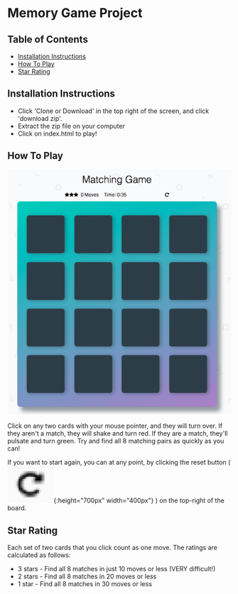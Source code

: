 # Memory Game Project

## Table of Contents

* [Installation Instructions](#installation-instructions)
* [How To Play](#how-to-play)
* [Star Rating](#star-rating)

## Installation Instructions

* Click 'Clone or Download' in the top right of the screen, and click 'download zip'.
* Extract the zip file on your computer
* Click on index.html to play!

## How To Play
![Image of the Memory Game board](https://raw.githubusercontent.com/tomastephenson/Udacity-Assignment-2-Matching-Game/master/img/board.png)

Click on any two cards with your mouse pointer, and they will turn over. If they aren't a match, they will shake and turn red. If they are a match, they'll pulsate and turn green. Try and find all 8 matching pairs as quickly as you can! 

If you want to start again, you can at any point, by clicking the reset button (![Reset button image](https://raw.githubusercontent.com/tomastephenson/Udacity-Assignment-2-Matching-Game/master/img/reset.png){:height="700px" width="400px"}
) on the top-right of the board.

## Star Rating
Each set of two cards that you click count as one move. The ratings are calculated as follows:

* 3 stars - Find all 8 matches in just 10 moves or less (VERY difficult!)
* 2 stars - Find all 8 matches in 20 moves or less
* 1 star - Find all 8 matches in 30 moves or less
